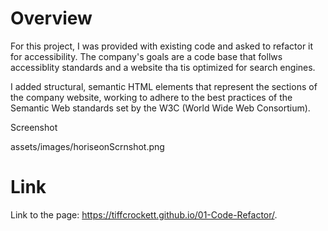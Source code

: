 # Overview

For this project, I was provided with existing code and asked to refactor it for accessibility. The company's goals are a code base that follws accessiblity standards and a website tha tis optimized for search engines. 

I added structural, semantic HTML elements that represent the sections of the company website, working to adhere to the best practices of the Semantic Web standards set by the W3C (World Wide Web Consortium).  

Screenshot 

assets/images/horiseonScrnshot.png


# Link

Link to the page: https://tiffcrockett.github.io/01-Code-Refactor/.
